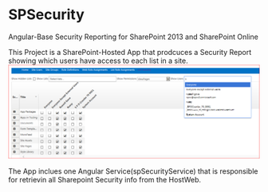 # SPSecurity
Angular-Base Security Reporting for SharePoint 2013 and SharePoint Online

This Project is a SharePoint-Hosted App that prodcuces a Security Report showing which users have access to each list in a site. ![application page](https://github.com/russgove/SPSecurity/blob/master/AngularSecurityApp/Images/SPSec.PNG)

The App inclues one Angular Service(spSecurityService) that is responsible for retrievin all Sharepoint Security info from the HostWeb.
